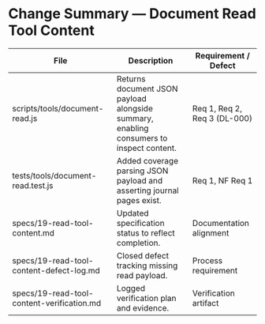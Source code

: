 # Change Summary — Document Read Tool Content

| File | Description | Requirement / Defect |
|------|-------------|-----------------------|
| scripts/tools/document-read.js | Returns document JSON payload alongside summary, enabling consumers to inspect content. | Req 1, Req 2, Req 3 (DL-000) |
| tests/tools/document-read.test.js | Added coverage parsing JSON payload and asserting journal pages exist. | Req 1, NF Req 1 |
| specs/19-read-tool-content.md | Updated specification status to reflect completion. | Documentation alignment |
| specs/19-read-tool-content-defect-log.md | Closed defect tracking missing read payload. | Process requirement |
| specs/19-read-tool-content-verification.md | Logged verification plan and evidence. | Verification artifact |
